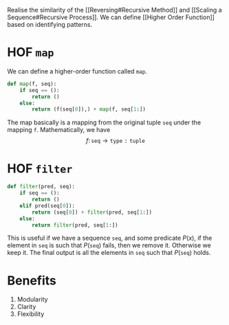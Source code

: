 Realise the similarity of the [[Reversing#Recursive Method]] and [[Scaling a Sequence#Recursive Process]].
We can define [[Higher Order Function]] based on identifying patterns.
# HOF `map`
We can define a higher-order function called `map`.
```python
def map(f, seq):
	if seq == ():
		return ()
	else:
		return (f(seq[0]),) + map(f, seq[1:])
```
The map basically is a mapping from the original tuple `seq` under the mapping `f`. Mathematically, we have
$$f \colon \mathtt{seq} \to \mathtt{type: tuple}$$
# HOF `filter`
```python
def filter(pred, seq):
	if seq == ():
		return ()
	elif pred(seq[0]):
		return (seq[0]) + filter(pred, seq[1:])
	else:
		return filter(pred, seq[1:])
```
This is useful if we have a sequence `seq`, and some predicate $P(x)$, if the element in `seq` is such that $P(\mathtt{seq})$ fails, then we remove it. Otherwise we keep it. The final output is all the elements in `seq` such that $P(\mathtt{seq})$ holds.
# Benefits
1. Modularity
2. Clarity
3. Flexibility